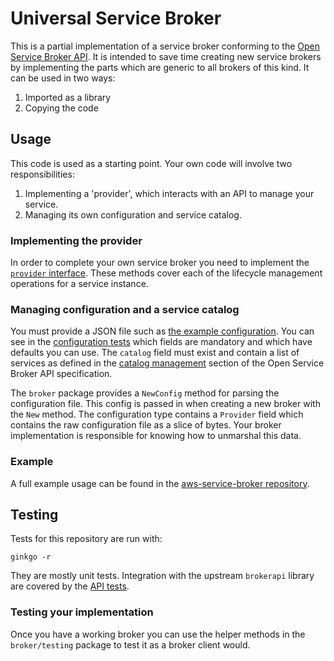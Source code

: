 # Universal Service Broker

This is a partial implementation of a service broker conforming to the [Open Service Broker API](https://www.openservicebrokerapi.org/). It is intended to save time creating new service brokers by implementing the parts which are generic to all brokers of this kind. It can be used in two ways:

1. Imported as a library
1. Copying the code

## Usage

This code is used as a starting point. Your own code will involve two responsibilities:

1. Implementing a 'provider', which interacts with an API to manage your service.
1. Managing its own configuration and service catalog.

### Implementing the provider

In order to complete your own service broker you need to implement the [`provider` interface](https://github.com/henrytk/universal-service-broker/blob/master/provider/interface.go). These methods cover each of the lifecycle management operations for a service instance.

### Managing configuration and a service catalog

You must provide a JSON file such as [the example configuration](examples/config.json). You can see in the [configuration tests](broker/config_test.go) which fields are mandatory and which have defaults you can use. The `catalog` field must exist and contain a list of services as defined in the [catalog management](https://github.com/openservicebrokerapi/servicebroker/blob/v2.13/spec.md#catalog-management) section of the Open Service Broker API specification.

The `broker` package provides a `NewConfig` method for parsing the configuration file. This config is passed in when creating a new broker with the `New` method. The configuration type contains a `Provider` field which contains the raw configuration file as a slice of bytes. Your broker implementation is responsible for knowing how to unmarshal this data.

### Example

A full example usage can be found in the [aws-service-broker repository](https://github.com/henrytk/aws-service-broker).

## Testing

Tests for this repository are run with:

```
ginkgo -r
```

They are mostly unit tests. Integration with the upstream `brokerapi` library are covered by the [API tests](broker/api_test.go).

### Testing your implementation

Once you have a working broker you can use the helper methods in the `broker/testing` package to test it as a broker client would.